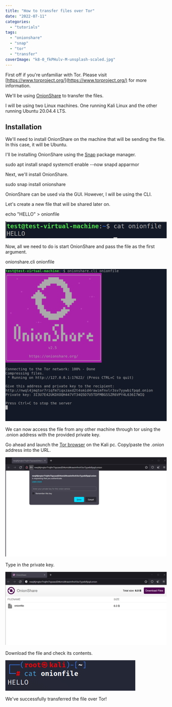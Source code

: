 ```yaml
---
title: "How to transfer files over Tor"
date: "2022-07-11"
categories: 
  - "tutorials"
tags: 
  - "onionshare"
  - "snap"
  - "tor"
  - "transfer"
coverImage: "k8-0_fkPHulv-M-unsplash-scaled.jpg"
---
```


First off if you're unfamiliar with Tor. Please visit [https://www.torproject.org/](https://www.torproject.org/) for more information.

We'll be using [OnionShare](https://onionshare.org/) to transfer the files.

I will be using two Linux machines. One running Kali Linux and the other running Ubuntu 20.04.4 LTS.

## Installation

We'll need to install OnionShare on the machine that will be sending the file. In this case, it will be Ubuntu.

I'll be installing OnionShare using the [Snap](https://snapcraft.io/about) package manager.

sudo apt install snapd
systemctl enable --now snapd apparmor

Next, we'll install OnionShare.

sudo snap install onionshare

OnionShare can be used via the GUI. However, I will be using the CLI.

Let's create a new file that will be shared later on.

echo "HELLO" > onionfile

![](images/image-22.png)

Now, all we need to do is start OnionShare and pass the file as the first argument.

onionshare.cli onionfile

[![](images/image-23-1024x966.png)](http://localhost/wordpress/wp-content/uploads/2022/07/image-23.png)

We can now access the file from any other machine through tor using the .onion address with the provided private key.

Go ahead and launch the [Tor browser](https://www.torproject.org/download/) on the Kali pc. Copy/paste the .onion address into the URL.

[![](images/image-24-1024x630.png)](http://localhost/wordpress/wp-content/uploads/2022/07/image-24.png)

Type in the private key.

[![](images/image-25-1024x463.png)](http://localhost/wordpress/wp-content/uploads/2022/07/image-25.png)

Download the file and check its contents.

[![](images/image-26.png)](http://localhost/wordpress/wp-content/uploads/2022/07/image-26.png)

We've successfully transferred the file over Tor!

